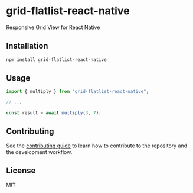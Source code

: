 # grid-flatlist-react-native

Responsive Grid View for React Native

## Installation

```sh
npm install grid-flatlist-react-native
```

## Usage

```js
import { multiply } from "grid-flatlist-react-native";

// ...

const result = await multiply(3, 7);
```

## Contributing

See the [contributing guide](CONTRIBUTING.md) to learn how to contribute to the repository and the development workflow.

## License

MIT
